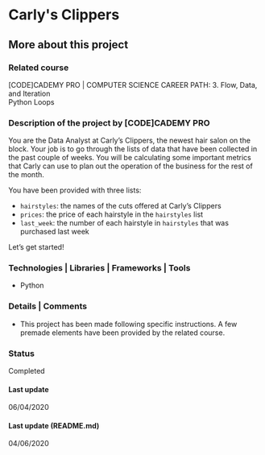 # Carly's Clippers

## More about this project

### Related course
[CODE]CADEMY PRO | COMPUTER SCIENCE CAREER PATH: 3. Flow, Data, and Iteration  
Python Loops

### Description of the project by [CODE]CADEMY PRO
You are the Data Analyst at Carly’s Clippers, the newest hair salon on the block. Your job is to go through the lists of data that have been collected in the past couple of weeks. You will be calculating some important metrics that Carly can use to plan out the operation of the business for the rest of the month.

You have been provided with three lists:  
- `hairstyles`: the names of the cuts offered at Carly’s Clippers  
- `prices`: the price of each hairstyle in the `hairstyles` list  
- `last_week`: the number of each hairstyle in `hairstyles` that was purchased last week  

Let’s get started!

### Technologies | Libraries | Frameworks | Tools  
- Python

### Details | Comments
- This project has been made following specific instructions. A few premade elements have been provided by the related course.

### Status
Completed

#### Last update
06/04/2020

#### Last update (README.md)
04/06/2020
